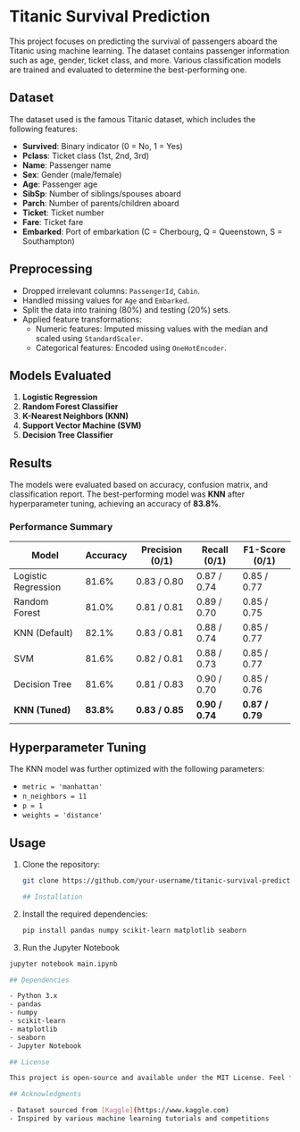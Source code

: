 # Titanic Survival Prediction

This project focuses on predicting the survival of passengers aboard the Titanic using machine learning. The dataset contains passenger information such as age, gender, ticket class, and more. Various classification models are trained and evaluated to determine the best-performing one.

## Dataset
The dataset used is the famous Titanic dataset, which includes the following features:
- **Survived**: Binary indicator (0 = No, 1 = Yes)
- **Pclass**: Ticket class (1st, 2nd, 3rd)
- **Name**: Passenger name
- **Sex**: Gender (male/female)
- **Age**: Passenger age
- **SibSp**: Number of siblings/spouses aboard
- **Parch**: Number of parents/children aboard
- **Ticket**: Ticket number
- **Fare**: Ticket fare
- **Embarked**: Port of embarkation (C = Cherbourg, Q = Queenstown, S = Southampton)

## Preprocessing
- Dropped irrelevant columns: `PassengerId`, `Cabin`.
- Handled missing values for `Age` and `Embarked`.
- Split the data into training (80%) and testing (20%) sets.
- Applied feature transformations:
  - Numeric features: Imputed missing values with the median and scaled using `StandardScaler`.
  - Categorical features: Encoded using `OneHotEncoder`.

## Models Evaluated
1. **Logistic Regression**
2. **Random Forest Classifier**
3. **K-Nearest Neighbors (KNN)**
4. **Support Vector Machine (SVM)**
5. **Decision Tree Classifier**

## Results
The models were evaluated based on accuracy, confusion matrix, and classification report. The best-performing model was **KNN** after hyperparameter tuning, achieving an accuracy of **83.8%**.

### Performance Summary
| Model                  | Accuracy | Precision (0/1) | Recall (0/1) | F1-Score (0/1) |
|------------------------|----------|------------------|--------------|----------------|
| Logistic Regression    | 81.6%    | 0.83 / 0.80      | 0.87 / 0.74  | 0.85 / 0.77    |
| Random Forest          | 81.0%    | 0.81 / 0.81      | 0.89 / 0.70  | 0.85 / 0.75    |
| KNN (Default)          | 82.1%    | 0.83 / 0.81      | 0.88 / 0.74  | 0.85 / 0.77    |
| SVM                    | 81.6%    | 0.82 / 0.81      | 0.88 / 0.73  | 0.85 / 0.77    |
| Decision Tree          | 81.6%    | 0.81 / 0.83      | 0.90 / 0.70  | 0.85 / 0.76    |
| **KNN (Tuned)**        | **83.8%**| **0.83 / 0.85**  | **0.90 / 0.74**| **0.87 / 0.79**|

## Hyperparameter Tuning
The KNN model was further optimized with the following parameters:
- `metric = 'manhattan'`
- `n_neighbors = 11`
- `p = 1`
- `weights = 'distance'`

## Usage
1. Clone the repository:
   ```bash
   git clone https://github.com/your-username/titanic-survival-prediction.git

   ## Installation

2. Install the required dependencies:  
   ```bash
   pip install pandas numpy scikit-learn matplotlib seaborn

3. Run the Jupyter Notebook

```bash
jupyter notebook main.ipynb

## Dependencies

- Python 3.x
- pandas
- numpy
- scikit-learn
- matplotlib
- seaborn
- Jupyter Notebook

## License

This project is open-source and available under the MIT License. Feel free to use, modify, and distribute it as needed.

## Acknowledgments

- Dataset sourced from [Kaggle](https://www.kaggle.com)
- Inspired by various machine learning tutorials and competitions
